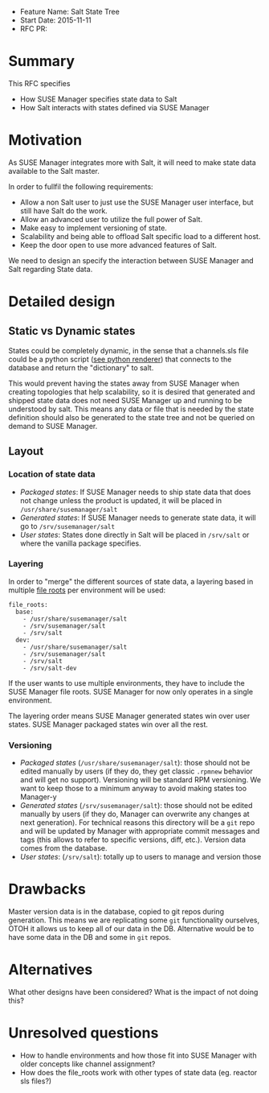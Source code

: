 - Feature Name: Salt State Tree
- Start Date: 2015-11-11
- RFC PR:

# Summary
[summary]: #summary

This RFC specifies

* How SUSE Manager specifies state data to Salt
* How Salt interacts with states defined via SUSE Manager

# Motivation
[motivation]: #motivation

As SUSE Manager integrates more with Salt, it will need to make state data available to the Salt master.

In order to fullfil the following requirements:

* Allow a non Salt user to just use the SUSE Manager user interface, but still have Salt
  do the work.
* Allow an advanced user to utilize the full power of Salt.
* Make easy to implement versioning of state.
* Scalability and being able to offload Salt specific load to a different host.
* Keep the door open to use more advanced features of Salt.

We need to design an specify the interaction between SUSE Manager and Salt regarding State data.

# Detailed design
[design]: #detailed-design

## Static vs Dynamic states

States could be completely dynamic, in the sense that a channels.sls file could be a python script ([see python renderer](https://docs.saltstack.com/en/latest/topics/tutorials/starting_states.html#it-is-all-just-data)) that connects to the database and return the "dictionary" to salt.

This would prevent having the states away from SUSE Manager when creating topologies that help scalability, so it is desired that generated and shipped state data does not need SUSE Manager up and running to be understood by salt. This means any data or file that is needed by the state definition should also be generated to the state tree and not be queried on demand to SUSE Manager.

## Layout

### Location of state data

* *Packaged states*: If SUSE Manager needs to ship state data that does not change unless the product is updated, it will be placed in `/usr/share/susemanager/salt`
* *Generated states*: If SUSE Manager needs to generate state data, it will go to `/srv/susemanager/salt`
* *User states*: States done directly in Salt will be placed in `/srv/salt` or where the vanilla package specifies.

### Layering

In order to "merge" the different sources of state data, a layering based in multiple [file roots](https://docs.saltstack.com/en/develop/ref/file_server/file_roots.html) per environment will be used:

```
file_roots:
  base:
    - /usr/share/susemanager/salt
    - /srv/susemanager/salt
    - /srv/salt
  dev:
    - /usr/share/susemanager/salt
    - /srv/susemanager/salt
    - /srv/salt
    - /srv/salt-dev
```

If the user wants to use multiple environments, they have to include the SUSE Manager file roots. SUSE Manager for now only operates in a single environment.

The layering order means SUSE Manager generated states win over user states. SUSE Manager packaged states win over all the rest.

### Versioning

* *Packaged states* (`/usr/share/susemanager/salt`): those should not be edited manually by users (if they do, they get classic `.rpmnew` behavior and will get no support). Versioning will be standard RPM versioning. We want to keep those to a minimum anyway to avoid making states too Manager-y
* *Generated states* (`/srv/susemanager/salt`): those should not be edited manually by users (if they do, Manager can overwrite any changes at next generation). For technical reasons this directory will be a `git` repo and will be updated by Manager with appropriate commit messages and tags (this allows to refer to specific versions, diff, etc.). Version data comes from the database.
* *User states*: (`/srv/salt`): totally up to users to manage and version those

# Drawbacks
[drawbacks]: #drawbacks

Master version data is in the database, copied to git repos during generation. This means we are replicating some `git` functionality ourselves, OTOH it allows us to keep all of our data in the DB. Alternative would be to have some data in the DB and some in `git` repos.

# Alternatives
[alternatives]: #alternatives

What other designs have been considered? What is the impact of not doing this?

# Unresolved questions
[unresolved]: #unresolved-questions

* How to handle environments and how those fit into SUSE Manager with older concepts like channel assignment?
* How does the file_roots work with other types of state data (eg. reactor sls files?)
